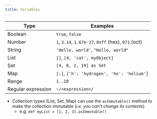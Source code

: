 ```yaml
---
title: Variables
...
```

| Type | Examples |  
|  ------	| ------  	|  
| Boolean	| `true`, `false`	| 
| Number	| `1`, `3.14`, `1.67e-27`, `0xff` (hex), `071` (oct)	|  
| String	| `'Hello, world'`, `"Hello, world"`	|  
| List	| `[]`, `[4, 'cat', myObject]`	|  
| Set	| `[4, 8, 2, 19] as Set`	|  
| Map	| `[:]`, `['h': 'hydrogen', 'he': 'helium']`  	|  
| Range	| `1..10`	|  
| Regular expression	| `~/<expression>/`	|  

- Collection types (List, Set, Map) can use the `asImmutable()` method to make the collection immutable (_i.e. you can't change its contents_)
	- e.g. `def myList = [1, 2, 3].asImmutable()`